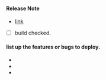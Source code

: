 #### Release Note
- [link]()

- [ ] build checked.

#### list up the features or bugs to deploy.
-
-
-
